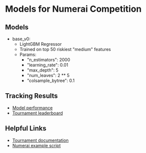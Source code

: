 # Models for Numerai Competition

## Models
* base_v0: 
  * LightGBM Regressor
  * Trained on top 50 riskiest "medium" features
  * Params:
    * "n_estimators": 2000
    * "learning_rate": 0.01
    * "max_depth": 5
    * "num_leaves": 2 ** 5
    * "colsample_bytree": 0.1

## Tracking Results
* [Model performance](https://numer.ai/models)
* [Tournament leaderboard](https://numer.ai/tournament)


## Helpful Links
* [Tournament documentation](https://docs.numer.ai/)
* [Numerai example script](https://github.com/numerai/example-scripts)

